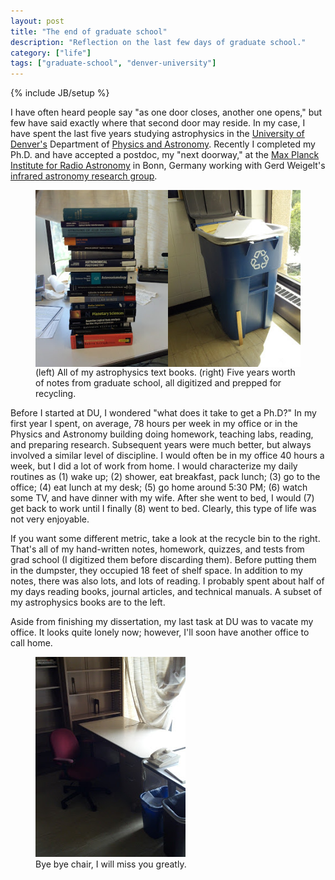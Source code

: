 ```yaml
---
layout: post
title: "The end of graduate school"
description: "Reflection on the last few days of graduate school."
category: ["life"]
tags: ["graduate-school", "denver-university"]
---
```

{% include JB/setup %}

I have often heard people say "as one door closes, another one opens," but few
have said exactly where that second door may reside.  In my case, I have spent
the last five years studying astrophysics in the
[University of Denver's](http://www.du.edu) Department of
[Physics and Astronomy](http://www.du.edu/nsm/departments/physicsandastronomy/).
Recently I completed my Ph.D. and have accepted a postdoc, my "next doorway,"
at the [Max Planck Institute for Radio Astronomy](http://www.mpifr-bonn.mpg.de/)
in Bonn, Germany working with Gerd Weigelt's
[infrared astronomy research group](http://www3.mpifr-bonn.mpg.de/div/ir-interferometry/index.html).

<figure>
    <img style="float: left; width: 50%;" class="img-responsive img-thumbnail"
        src="/images/blog/2012-04-27_16-06-18_897.jpg"/>
    <img style="float: left; width: 50%;" class="img-responsive img-thumbnail"
        src="/images/blog/2012-06-17_14-42-09_498.jpg"/>
    <figcaption>(left) All of my astrophysics text books. (right) Five years worth
        of notes from graduate school, all digitized and prepped for recycling.</figcaption>
</figure>

Before I started at DU, I wondered "what does it take to get a Ph.D?"  In my
first year I spent, on average, 78 hours per week in my office or in the
Physics and Astronomy building doing homework, teaching labs, reading, and
preparing research.  Subsequent years were much better, but always involved a
similar level of discipline.  I would often be in my office 40 hours a week,
but I did a lot of work from home.  I would characterize my daily routines as
(1) wake up; (2) shower, eat breakfast, pack lunch; (3) go to the office;
(4) eat lunch at my desk; (5) go home around 5:30 PM; (6) watch some TV, and
have dinner with my wife.  After she went to bed, I would (7) get back to work
until I finally (8) went to bed. Clearly, this type of life was not very
enjoyable.

If you want some different metric, take a look at the recycle bin to the right.
That's all of my hand-written notes, homework, quizzes, and tests from grad
school (I digitized them before discarding them).  Before putting them in the
dumpster, they occupied 18 feet of shelf space.  In addition to my notes,
there was also lots, and lots of reading.  I probably spent about half of my
days reading books, journal articles, and technical manuals.  A subset of my
astrophysics books are to the left.

Aside from finishing my dissertation, my last task at DU was to vacate my office.
It looks quite lonely now; however, I'll soon have another office to call home.

<figure>
    <img class="img-responsive img-thumbnail"
        src="/images/blog/2012-06-27_16-57-15_430.jpg" />
    <figcaption>Bye bye chair, I will miss you greatly.</figcaption>
</figure>


